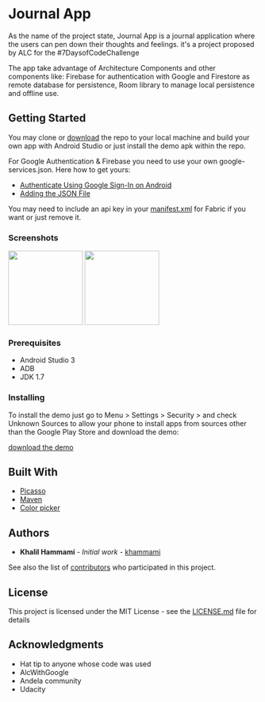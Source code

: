 # Journal App

As the name of the project state, Journal App is a journal application where the users can pen down their thoughts and feelings.
it's a project proposed by ALC for the #7DaysofCodeChallenge

The app take advantage of Architecture Components and other components like: Firebase for authentication with Google and Firestore as remote database for persistence, Room library to manage local persistence and offline use.

## Getting Started

You may clone or [download](https://github.com/khammami/journal-app/archive/master.zip) the repo to your local machine and build your own app with Android Studio or just install the demo apk within the repo.

For Google Authentication & Firebase you need to use your own google-services.json. Here how to get yours:

* [Authenticate Using Google Sign-In on Android](https://firebase.google.com/docs/auth/android/google-signin)
* [Adding the JSON File](https://developers.google.com/android/guides/google-services-plugin#adding_the_json_file)

You may need to include an api key in your [manifest.xml](https://github.com/khammami/journal-app/blob/411291d3934ded74f1d1c4bfec80a900a321c2a8/app/src/main/AndroidManifest.xml#L29) for Fabric if you want or just remove it.

### Screenshots
<img src="https://raw.githubusercontent.com/khammami/journal-app/master/release/screenshots/Screenshot_2018-07-01-16-23-44.png" width="150"> <img src="https://raw.githubusercontent.com/khammami/journal-app/master/release/screenshots/Screenshot_2018-07-01-16-23-33.png" width="150">

### Prerequisites

* Android Studio 3
* ADB
* JDK 1.7

### Installing

To install the demo just go to Menu > Settings > Security > and check Unknown Sources to allow your phone to install apps 
from sources other than the Google Play Store and download the demo:

[download the demo](https://github.com/khammami/journal-app/raw/master/release/app-release.apk)

## Built With

* [Picasso](http://square.github.io/picasso/)
* [Maven](https://maven.apache.org/)
* [Color picker](https://android.googlesource.com/platform/frameworks/opt/colorpicker/)

## Authors

* **Khalil Hammami** - *Initial work* - [khammami](https://github.com/khammami)

See also the list of [contributors](https://github.com/khammami/journal-app/graphs/contributors) who participated in this project.

## License

This project is licensed under the MIT License - see the [LICENSE.md](LICENSE.md) file for details

## Acknowledgments

* Hat tip to anyone whose code was used
* AlcWithGoogle
* Andela community
* Udacity
